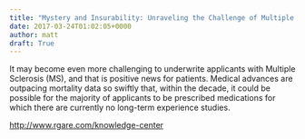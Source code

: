 ```yaml
---
title: "Mystery and Insurability: Unraveling the Challenge of Multiple Sclerosis"
date: 2017-03-24T01:02:05+0000
author: matt
draft: True
---
```

It may become even more challenging to underwrite applicants with Multiple Sclerosis (MS), and that is positive news for patients. Medical advances are outpacing mortality data so swiftly that, within the decade, it could be possible for the majority of applicants to be prescribed medications for which there are currently no long-term experience studies.

[ http://www.rgare.com/knowledge-center ]( http://www.rgare.com/knowledge-center/media/articles/mystery-and-insurability )
